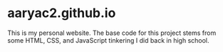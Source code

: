 # aaryac2.github.io

This is my personal website. The base code for this project stems from some HTML, CSS, and JavaScript tinkering I did back in high school. 
